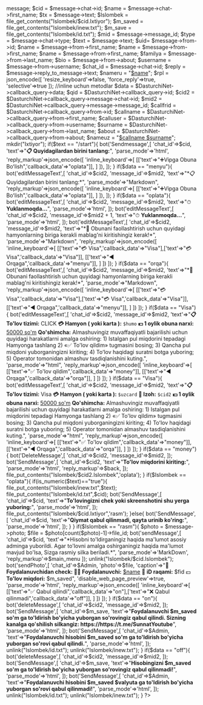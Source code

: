 
<?php 
ob_start();
error_reporting(0);

define('SunnaTYotube',"6074674133:AAHeiPQdVnfGvDDWl8XBFMKbNtk5N80a1eA");
$Admin = "5208050021";
$vipkanal = "SunnaT Youtube"; /*@SunnaYT_bot*/
$Visacard = "4151680022735987";
$Visacard = "4151680022735987";

function bot($method,$datas=[]){
    $url = "https://api.telegram.org/bot".DasturchiNet."/".$method;
    $ch = curl_init();
    curl_setopt($ch,CURLOPT_URL,$url);
    curl_setopt($ch,CURLOPT_RETURNTRANSFER,true);
    curl_setopt($ch,CURLOPT_POSTFIELDS,$datas);
    $res = curl_exec($ch);
    if(curl_error($ch)){
        var_dump(curl_error($ch));
    }else{
        return json_decode($res);
    }
}

///Avto Webhook!
$a=file_get_contents("https://api.telegram.org/bot".Islombek."/setwebhook?url=".$_SERVER['SERVER_NAME']."".$_SERVER['SCRIPT_NAME']);
echo $a;
//

$DasturchiNet = json_decode(file_get_contents('php://input'));
$message = $DasturchiNet->message;
$cid = $message->chat->id;
$name = $message->chat->first_name;
$tx = $message->text;
$Islombek = file_get_contents("Islombek/$cid.Ixtiyor");
$m_saved = file_get_contents("Islombek/inew.txt");
$m_save = file_get_contents("Islombek/id.txt");
$mid = $message->message_id;
$type = $message->chat->type;
$text = $message->text;
$uid= $message->from->id;
$name = $message->from->first_name;
$name = $message->from->first_name;
$name = $message->from->first_name;
$familya = $message->from->last_name;
$bio = $message->from->about;
$username = $message->from->username;
$chat_id = $message->chat->id;
$reply = $message->reply_to_message->text;
$nameru = "<a href='tg://user?id=$uid'>$name</a>";

$rpl = json_encode([
            'resize_keyboard'=>false,
            'force_reply'=>true,
            'selective'=>true
        ]);


//inline uchun metodlar
$data = $DasturchiNet->callback_query->data;
$qid = $DasturchiNet->callback_query->id;
$cid2 = $DasturchiNet->callback_query->message->chat->id;
$mid2 = $DasturchiNet->callback_query->message->message_id;
$callfrid = $DasturchiNet->callback_query->from->id;
$callname = $DasturchiNet->callback_query->from->first_name;
$calluser = $DasturchiNet->callback_query->from->username;
$surname = $DasturchiNet->callback_query->from->last_name;
$about = $DasturchiNet->callback_query->from->about;
$nameuz = "<a href='tg://user?id=$callfrid'>$callname $surname</a>";
mkdir("Ixtiyor");

if($text == "/start"){
bot('Sendmessage',[
'chat_id'=>$cid,
'text'=>"<b>📋 Quyidagilardan birini tanlang:</b>",
'parse_mode'=>'html',
'reply_markup'=>json_encode([
'inline_keyboard'=>[
[['text'=>"➕Vipga Obuna Boʻlish",'callback_data'=>"oplata"]],
]
]),
]);
  }


if($data == "menyu"){
        bot('editMessageText',[
        'chat_id'=>$cid2,
        'message_id'=>$mid2,
        'text'=>"*📋Quyidagilardan birini tanlang:*",
'parse_mode'=>"Markdown",
        'reply_markup'=>json_encode([
'inline_keyboard'=>[
[['text'=>"➕Vipga Obuna Boʻlish",'callback_data'=>"oplata"]],
]
]),
]);
}

if($data == "oplata"){
        bot('editMessageText',[
        'chat_id'=>$cid2,
        'message_id'=>$mid2,
        'text'=>"⏱ <b>Yuklanmoqda...</b>",
       'parse_mode'=>'html',
]);
       bot('editMessageText',[
      'chat_id'=>$cid2,
     'message_id'=>$mid2 + 1,
'text'=>"⏱ <b>Yuklanmoqda...</b>",
       'parse_mode'=>'html',
]);
     bot('editMessageText',[
        'chat_id'=>$cid2,
       'message_id'=>$mid2,
        'text'=>"*🤝 Obunani faollashtirish uchun quyidagi hamyonlarning biriga kerakli mablag'ni kiritishingiz kerak!*",
'parse_mode'=>"Markdown",
        'reply_markup'=>json_encode([
        'inline_keyboard'=>[
[['text'=>"💳 Visa",'callback_data'=>"Visa"],['text'=>"💳 Visa",'callback_data'=>"Visa"]],
[['text'=>"◀️ Orqaga",'callback_data'=>"menyu"]],
]
])
]);
}



if($data == "orqa"){
        bot('editMessageText',[
        'chat_id'=>$cid2,
        'message_id'=>$mid2,
        'text'=>"*🤝 Obunani faollashtirish uchun quyidagi hamyonlarning biriga kerakli mablag'ni kiritishingiz kerak!*",
'parse_mode'=>"Markdown",
        'reply_markup'=>json_encode([
        'inline_keyboard'=>[
[['text'=>"💳 Visa",'callback_data'=>"Visa"],['text'=>"💳 Visa",'callback_data'=>"Visa"]],
[['text'=>"◀️ Orqaga",'callback_data'=>"menyu"]],
]
])
]);
}

if($data == "Visa"){
	bot('editMessageText',[
	'chat_id'=>$cid2,
	'message_id'=>$mid2,
	'text'=>"<b>📋 To'lov tizimi:</b> CLICK

<b>💳 Hamyon ( yoki karta ):</b> <code>$humo</code>
<b>💵 1 oylik obuna narxi:</b> <u>50000 so'm</u>


<b>Qo'shimcha:</b> Almashuvingiz muvaffaqiyatli bajarilishi uchun quyidagi harakatlarni amalga oshiring: 
1) Istalgan pul miqdorini tepadagi Hamyonga tashlang
2) «✅ To'lov qildim» tugmasini bosing; 
3) Qancha pul miqdoni yuborganingizni kiriting;
4) Toʻlov haqidagi suratni botga yuboring;
5) Operator tomonidan almashuv tasdiqlanishini kuting.",
'parse_mode'=>"html",
'reply_markup'=>json_encode([
'inline_keyboard'=>[
[['text'=>"✅ To'lov qildim",'callback_data'=>"money"]],
[['text'=>"◀️ Orqaga",'callback_data'=>"orqa"]],
]
])
]);
}

if($data == "Visa"){
	bot('editMessageText',[
	'chat_id'=>$cid2,
	'message_id'=>$mid2,
	'text'=>"<b>📋 To'lov tizimi:</b> Visa

<b>💳 Hamyon ( yoki karta ):</b> <code>$uzcard</code>
<b>📝 Izoh:</b> <code>$cid2</code>
<b>💵 1 oylik obuna narxi:</b> <u>50000 so'm</u>


<b>Qo'shimcha:</b> Almashuvingiz muvaffaqiyatli bajarilishi uchun quyidagi harakatlarni amalga oshiring: 
1) Istalgan pul miqdorini tepadagi Hamyonga tashlang
2) «✅ To'lov qildim» tugmasini bosing; 
3) Qancha pul miqdoni yuborganingizni kiriting;
4) Toʻlov haqidagi suratni botga yuboring;
5) Operator tomonidan almashuv tasdiqlanishini kuting.",
'parse_mode'=>"html",
'reply_markup'=>json_encode([
'inline_keyboard'=>[
[['text'=>"✅ To'lov qildim",'callback_data'=>"money"]],
[['text'=>"◀️ Orqaga",'callback_data'=>"orqa"]],
]
])
]);
}


if($data == "money"){
	bot('DeleteMessage',[
	'chat_id'=>$cid2,
	'message_id'=>$mid2,
	]);
	bot('SendMessage',[
	'chat_id'=>$cid2,
	'text'=>"<b>To'lov miqdorini kiriting:</b>",
	'parse_mode'=>'html',
'reply_markup'=>$back,
	]);
	file_put_contents("Islombek/$cid2.Islombek",'oplata');
}

if($Islombek == "oplata"){
if(is_numeric($text)=="true"){
	file_put_contents("Islombek/inew.txt",$text);
	file_put_contents("Islombek/id.txt",$cid);
	bot('SendMessage',[
	'chat_id'=>$cid,
	'text'=>"<b>To'lovingizni chek yoki skreenshotini shu yerga yuboring:</b>",
	'parse_mode'=>'html',
	]);
	file_put_contents("Islombek/$cid.Ixtiyor",'rasm');
}else{
bot('SendMessage',[
	'chat_id'=>$cid,
	'text'=>"<b>Qiymat qabul qilinmadi, qayta urinib ko'ring:</b>",
	'parse_mode'=>'html',
]);
}
}

if($Islombek == "rasm"){
$photo = $message->photo;
$file = $photo[count($photo)-1]->file_id;
bot('sendMessage',[
'chat_id'=>$cid,
'text'=>"*Hisobni to'ldirganingiz haqida ma'lumot asosiy adminga yuborildi. Agar to'lovni amalga oshirganingiz haqida ma'lumot mavjud bo'lsa, Sizga rasmiy silka beriladi.*",
'parse_mode'=>'MarkDown',
'reply_markup'=>$main_menu
]);
unlink("Islombek/$cid.Islombek");
    bot('sendPhoto',[
        'chat_id'=>$Admin,
        'photo'=>$file,
        'caption'=>"📄 <b>Foydalanuvchidan check:

👮‍♂️ Foydalanuvchi:</b> <a href='https://t.me/$username'>$name</a>
🔎 <b>iD raqami:</b> $fid
💵 <b>To'lov miqdori:</b> $m_saved",
'disable_web_page_preview'=>true,
'parse_mode'=>'html',
'reply_markup'=>json_encode([
'inline_keyboard'=>[
[['text'=>"✅ Qabul qilindi",'callback_data'=>"on"],['text'=>"❌ Qabul qilinmadi",'callback_data'=>"off"]],
]
])
]);
}

if($data == "on"){
	bot('deleteMessage',[
	'chat_id'=>$cid2,
	'message_id'=>$mid2,
	]);
	bot('SendMessage',[
	'chat_id'=>$m_save,
	'text'=>"<b>Foydalanuvchi $m_saved so'm ga to'ldirish bo'yicha yuborgan so'rovingiz qabul qilindi.
Sizning kanalga qoʻshilish silkangiz: https://https://t.me/SunnatYoutube</b>",
	'parse_mode'=>'html',
	]);
		bot('SendMessage',[
	'chat_id'=>$Admin,
	'text'=>"<b>Foydalanuvchi hisobini $m_saved so'm ga to'ldirish bo'yicha yuborgan so'rovi qabul qilindi.</b>",
	'parse_mode'=>'html',
	]);
	unlink("Islombek/id.txt");
	unlink("Islombek/inew.txt");
}

if($data == "off"){
	bot('deleteMessage',[
	'chat_id'=>$cid2,
	'message_id'=>$mid2,
	]);
	bot('SendMessage',[
	'chat_id'=>$m_save,
	'text'=>"<b>Hisobingizni $m_saved so'm ga to'ldirish bo'yicha yuborgan so'rovingiz qabul qilinmadi!</b>",
	'parse_mode'=>'html',
	]);
		bot('SendMessage',[
	'chat_id'=>$Admin,
	'text'=>"<b>Foydalanuvchi hisobini $m_saved $valyuta ga to'ldirish bo'yicha yuborgan so'rovi qabul qilinmadi!</b>",
	'parse_mode'=>'html',
	]);
	unlink("Islombek/id.txt");
	unlink("Islombek/inew.txt");
}



?>
